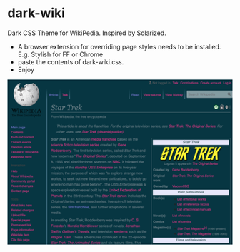 # dark-wiki

Dark CSS Theme for WikiPedia. Inspired by Solarized.

- A browser extension for overriding page styles needs to be installed. E.g. Stylish for FF or Chrome
- paste the contents of dark-wiki.css.
- Enjoy

![screenshot](screenshot.png)
